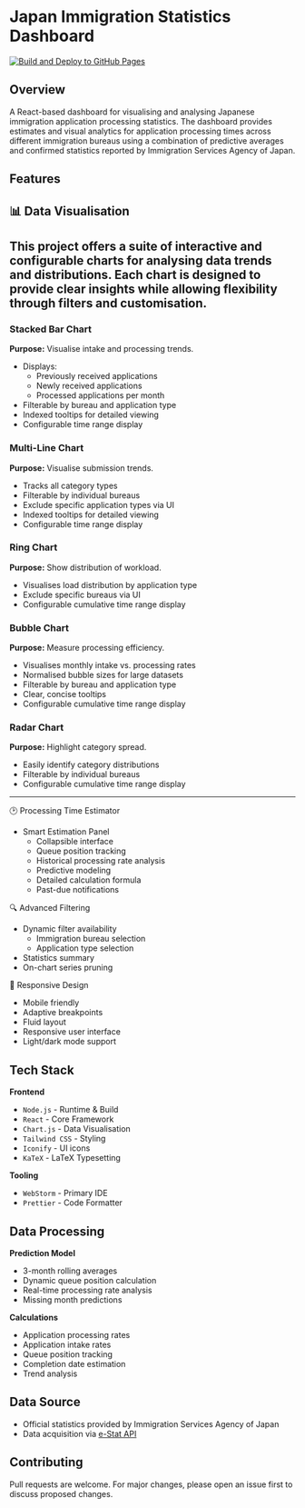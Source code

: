 # Japan Immigration Statistics Dashboard
[![Build and Deploy to GitHub Pages](https://github.com/RetroHazard/JP_Immigration_Dashboard/actions/workflows/build.yaml/badge.svg)](https://github.com/RetroHazard/JP_Immigration_Dashboard/actions/workflows/build.yaml)

## Overview
A React-based dashboard for visualising and analysing Japanese immigration application processing statistics. The
dashboard provides estimates and visual analytics for application processing times across different immigration bureaus
using a combination of predictive averages and confirmed statistics reported by Immigration Services Agency of Japan.


## Features
## :bar_chart: Data Visualisation
This project offers a suite of interactive and configurable charts for analysing data trends and distributions. 
Each chart is designed to provide clear insights while allowing flexibility through filters and customisation.
---
### **Stacked Bar Chart**
**Purpose:** Visualise intake and processing trends.
- Displays:
  - Previously received applications
  - Newly received applications
  - Processed applications per month
- Filterable by bureau and application type
- Indexed tooltips for detailed viewing
- Configurable time range display


### **Multi-Line Chart**
**Purpose:** Visualise submission trends.
- Tracks all category types
- Filterable by individual bureaus
- Exclude specific application types via UI
- Indexed tooltips for detailed viewing
- Configurable time range display


### **Ring Chart**
**Purpose:** Show distribution of workload.
- Visualises load distribution by application type
- Exclude specific bureaus via UI
- Configurable cumulative time range display


### **Bubble Chart**
**Purpose:** Measure processing efficiency.
- Visualises monthly intake vs. processing rates
- Normalised bubble sizes for large datasets
- Filterable by bureau and application type
- Clear, concise tooltips
- Configurable cumulative time range display


### **Radar Chart**
**Purpose:** Highlight category spread.
- Easily identify category distributions
- Filterable by individual bureaus
- Configurable cumulative time range display

---
:clock2: Processing Time Estimator
+ Smart Estimation Panel
  + Collapsible interface
  + Queue position tracking
  + Historical processing rate analysis
  + Predictive modeling
  + Detailed calculation formula
  + Past-due notifications

:mag: Advanced Filtering
- Dynamic filter availability
  - Immigration bureau selection
  - Application type selection
- Statistics summary
- On-chart series pruning

:iphone: Responsive Design
- Mobile friendly
- Adaptive breakpoints
- Fluid layout
- Responsive user interface
- Light/dark mode support


## Tech Stack
**Frontend**
- `Node.js` - Runtime & Build
- `React` - Core Framework
- `Chart.js` - Data Visualisation
- `Tailwind CSS` - Styling
- `Iconify` - UI icons
- `KaTeX` - LaTeX Typesetting

**Tooling**
- `WebStorm` - Primary IDE
- `Prettier` - Code Formatter


## Data Processing
**Prediction Model**
- 3-month rolling averages
- Dynamic queue position calculation
- Real-time processing rate analysis
- Missing month predictions

**Calculations**
- Application processing rates
- Application intake rates
- Queue position tracking
- Completion date estimation
- Trend analysis


## Data Source
- Official statistics provided by Immigration Services Agency of Japan 
- Data acquisition via [e-Stat API](https://www.e-stat.go.jp/)

## Contributing
Pull requests are welcome. For major changes, please open an issue first to discuss proposed changes.